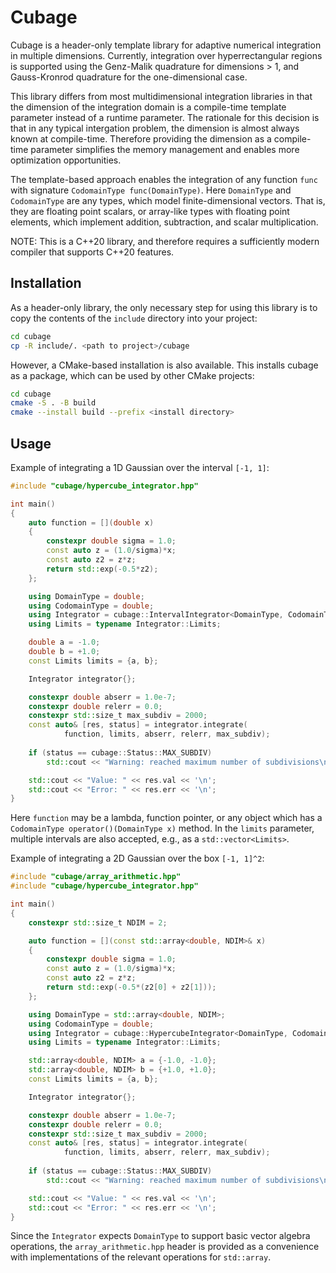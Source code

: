# Cubage

Cubage is a header-only template library for adaptive numerical integration in multiple dimensions. Currently, integration over hyperrectangular regions is supported using the Genz-Malik quadrature for dimensions > 1, and Gauss-Kronrod quadrature for the one-dimensional case.

This library differs from most multidimensional integration libraries in that the dimension of the integration domain is a compile-time template parameter instead of a runtime parameter. The rationale for this decision is that in any typical intergation problem, the dimension is almost always known at compile-time. Therefore providing the dimension as a compile-time parameter simplifies the memory management and enables more optimization opportunities.

The template-based approach enables the integration of any function `func` with signature `CodomainType func(DomainType)`. Here `DomainType` and `CodomainType` are any types, which model finite-dimensional vectors. That is, they are floating point scalars, or array-like types with floating point elements, which implement addition, subtraction, and scalar multiplication.

NOTE: This is a C++20 library, and therefore requires a sufficiently modern compiler that supports C++20 features.

## Installation

As a header-only library, the only necessary step for using this library is to copy the contents of the `include` directory into your project:
```bash
cd cubage
cp -R include/. <path to project>/cubage
```
However, a CMake-based installation is also available. This installs cubage as a package, which can be used by other CMake projects:
```bash
cd cubage
cmake -S . -B build
cmake --install build --prefix <install directory>
```

## Usage

Example of integrating a 1D Gaussian over the interval `[-1, 1]`:
```cpp
#include "cubage/hypercube_integrator.hpp"

int main()
{
    auto function = [](double x)
    {
        constexpr double sigma = 1.0;
        const auto z = (1.0/sigma)*x;
        const auto z2 = z*z;
        return std::exp(-0.5*z2);
    };

    using DomainType = double;
    using CodomainType = double;
    using Integrator = cubage::IntervalIntegrator<DomainType, CodomainType>;
    using Limits = typename Integrator::Limits;

    double a = -1.0;
    double b = +1.0;
    const Limits limits = {a, b};

    Integrator integrator{};

    constexpr double abserr = 1.0e-7;
    constexpr double relerr = 0.0;
    constexpr std::size_t max_subdiv = 2000;
    const auto& [res, status] = integrator.integrate(
            function, limits, abserr, relerr, max_subdiv);
    
    if (status == cubage::Status::MAX_SUBDIV)
        std::cout << "Warning: reached maximum number of subdivisions\n";

    std::cout << "Value: " << res.val << '\n';
    std::cout << "Error: " << res.err << '\n';
}
```
Here `function` may be a lambda, function pointer, or any object which has a `CodomainType operator()(DomainType x)` method. In the `limits` parameter, multiple intervals are also accepted, e.g., as a `std::vector<Limits>`.

Example of integrating a 2D Gaussian over the box `[-1, 1]^2`:
```cpp
#include "cubage/array_arithmetic.hpp"
#include "cubage/hypercube_integrator.hpp"

int main()
{
    constexpr std::size_t NDIM = 2;

    auto function = [](const std::array<double, NDIM>& x)
    {
        constexpr double sigma = 1.0;
        const auto z = (1.0/sigma)*x;
        const auto z2 = z*z;
        return std::exp(-0.5*(z2[0] + z2[1]));
    };

    using DomainType = std::array<double, NDIM>;
    using CodomainType = double;
    using Integrator = cubage::HypercubeIntegrator<DomainType, CodomainType>;
    using Limits = typename Integrator::Limits;

    std::array<double, NDIM> a = {-1.0, -1.0};
    std::array<double, NDIM> b = {+1.0, +1.0};
    const Limits limits = {a, b};

    Integrator integrator{};

    constexpr double abserr = 1.0e-7;
    constexpr double relerr = 0.0;
    constexpr std::size_t max_subdiv = 2000;
    const auto& [res, status] = integrator.integrate(
            function, limits, abserr, relerr, max_subdiv);
    
    if (status == cubage::Status::MAX_SUBDIV)
        std::cout << "Warning: reached maximum number of subdivisions\n";

    std::cout << "Value: " << res.val << '\n';
    std::cout << "Error: " << res.err << '\n';
}
```
Since the `Integrator` expects `DomainType` to support basic vector algebra operations, the `array_arithmetic.hpp` header is provided as a convenience with implementations of the relevant operations for `std::array`.

